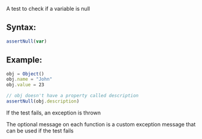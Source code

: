 A test to check if a variable is null

## Syntax:
```js
assertNull(var)
```
## Example:
```js
obj = Object()
obj.name = "John"
obj.value = 23

// obj doesn't have a property called description
assertNull(obj.description)
```
If the test fails, an exception is thrown

The optional message on each function is a custom exception message that can be used if the test fails
